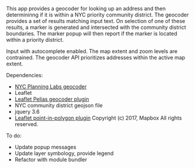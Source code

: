 This app provides a geocoder for looking up an address and then determininng if it is within a NYC priority community district.  The geocoder provides a set of results matching input text.  On selection of one of these results, a marker is generated and intersected with the community district boundaries.  The marker popup will then report if the marker is located within a priority district.

Input with autocomplete enabled. The map extent and zoom levels are contrained.  The geocoder API prioritizes addresses within the active map extent.

Dependencies:
- [NYC Planning Labs geocoder](https://geosearch.planninglabs.nyc/docs/)
- Leaflet 
- [Leaflet Pelias geocoder plugin](https://github.com/pelias/leaflet-plugin)
- NYC community district geojson file
- jquery 3.6
- [Leaflet point-in-polygon plugin](https://github.com/mapbox/leaflet-pip)
    Copyright (c) 2017, Mapbox
    All rights reserved.

To do:
- Update popup messages
- Update layer symbology, provide legend
- Refactor with module bundler